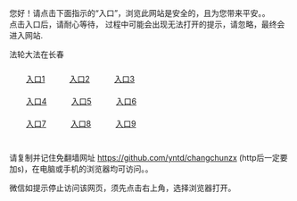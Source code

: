 您好！请点击下面指示的“入口”，浏览此网站是安全的，且为您带来平安。。 <br/>
点击入口后，请耐心等待， 过程中可能会出现无法打开的提示，请忽略，最终会进入网站. </br>

法轮大法在长春<br/>
<div style="padding:10px"><a style="margin:20px" target="_blank" href="https://d1ge5b1ulhxp7a.cloudfront.net/2Qpsp?bhsqs" id="ccLink1" rel="nofollow">入口1</a> <a target="_blank" style="margin:20px" href="https://d2sn0c69fzzzr9.cloudfront.net/2Qpsp?rwlzq" id="ccLink2" rel="nofollow">入口2</a> <a style="margin:20px" target="_blank" href="https://d1s6kiu2kwp6tk.cloudfront.net/2Qpsp?ayjux" id="ccLink3" rel="nofollow">入口3</a></div>

<div style="padding:10px" ><a style="margin:20px" target="_blank" href="https://d1ge5b1ulhxp7a.cloudfront.net/2Qpsp?bhsqs" id="ccLink4" rel="nofollow">入口4</a> <a style="margin:20px" href="https://d2sn0c69fzzzr9.cloudfront.net/2Qpsp?rwlzq" target="_blank" id="ccLink5" rel="nofollow">入口5</a> <a style="margin:20px" href="https://d1s6kiu2kwp6tk.cloudfront.net/2Qpsp?ayjux" target="_blank" id="ccLink6" rel="nofollow">入口6</a></div>

<div style="padding:10px"><a style="margin:20px" target="_blank" href="https://d1ge5b1ulhxp7a.cloudfront.net/2Qpsp?bhsqs" id="ccLink7" rel="nofollow">入口7</a> <a style="margin:20px" href="https://d2sn0c69fzzzr9.cloudfront.net/2Qpsp?rwlzq" target="_blank" id="ccLink8" rel="nofollow">入口8</a> <a style="margin:20px" target="_blank" href="https://d1s6kiu2kwp6tk.cloudfront.net/2Qpsp?ayjux" id="ccLink9" rel="nofollow">入口9</a></div>

<br/>



请复制并记住免翻墙网址 https://github.com/yntd/changchunzx (http后一定要加s)，在电脑或手机的浏览器均可访问。。<br/>

微信如提示停止访问该网页，须先点击右上角，选择浏览器打开。
